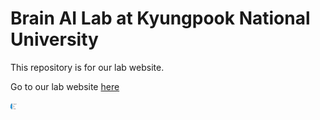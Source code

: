 # Brain AI Lab at Kyungpook National University

This repository is for our lab website.

Go to our lab website [here](https://knu-brainai.github.io/)

<img src="/images/slider7001400/Logo_BrainAILab.jpg" alt="MarineGEO circle logo" style="height: 10px; width:10px;"/>


